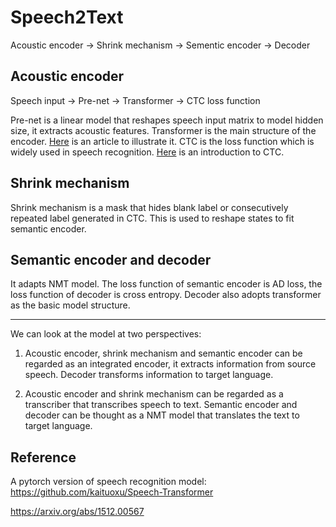 # Speech2Text

Acoustic encoder -> Shrink mechanism -> Sementic encoder -> Decoder

## Acoustic encoder

Speech input -> Pre-net -> Transformer -> CTC loss function

Pre-net is a linear model that reshapes speech input matrix to model hidden size, it extracts acoustic features.
Transformer is the main structure of the encoder. [Here](http://jalammar.github.io/illustrated-transformer/) is an article to illustrate it.
CTC is the loss function which is widely used in speech recognition. [Here](https://distill.pub/2017/ctc/) is an introduction to CTC.

## Shrink mechanism
Shrink mechanism is a mask that hides blank label or consecutively repeated label generated in CTC. This is used to reshape states to fit semantic encoder.

## Semantic encoder and decoder

It adapts NMT model. The loss function of semantic encoder is AD loss, the loss function of decoder is cross entropy. Decoder also adopts transformer as the basic model structure.

---
We can look at the model at two perspectives:
1. Acoustic encoder, shrink mechanism and semantic encoder can be regarded as an integrated encoder, it extracts information from source speech. Decoder transforms information to target language.

2. Acoustic encoder and shrink mechanism can be regarded as a transcriber that transcribes speech to text. Semantic encoder and decoder can be thought as a NMT model that translates the text to target language.


## Reference
A pytorch version of speech recognition model: https://github.com/kaituoxu/Speech-Transformer

https://arxiv.org/abs/1512.00567